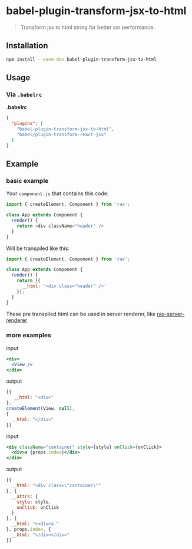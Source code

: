 # babel-plugin-transform-jsx-to-html
> Transform jsx to html string for better ssr performance.

## Installation

```sh
npm install --save-dev babel-plugin-transform-jsx-to-html
```

## Usage

### Via `.babelrc`

**.babelrc**

```json
{
  "plugins": [
    "babel-plugin-transform-jsx-to-html",
    "babel/plugin-transform-react-jsx"
  ]
}
```

## Example

### basic example

Your `component.js` that contains this code:

```js
import { createElement, Component } from 'rax';

class App extends Component {
  render() {
    return <div className="header" />
  }
}
```

Will be transpiled like this:

```js
import { createElement, Component } from 'rax';

class App extends Component {
  render() {
    return [{
      __html: '<div class="header" />'
    }];
  }
}
```

These pre transpiled html can be used in server renderer, like [rax-server-renderer](https://github.com/raxjs/rax-scripts/tree/master/packages/rax-server-renderer)

### more examples

input 

```jsx
<div>
  <View />
</div>
```

output

```js
[{
   __html: "<div>"
}, 
createElement(View, null),
{
  __html: "</div>"
}]
```

input 

```jsx
<div className="container" style={style} onClick={onClick}>
  <div>a {props.index}</div>
</div>
```

output

```js
[{
  __html: "<div class=\"container\""
}, {
  __attrs: {
    style: style,
    onClick: onClick
  }
}, {
  __html: "><div>a "
}, props.index, {
  __html: "</div></div>"
}]
```